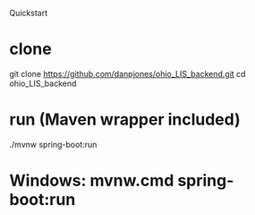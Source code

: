 Quickstart

# clone
git clone https://github.com/danpjones/ohio_LIS_backend.git
cd ohio_LIS_backend

# run (Maven wrapper included)
./mvnw spring-boot:run
# Windows: mvnw.cmd spring-boot:run
